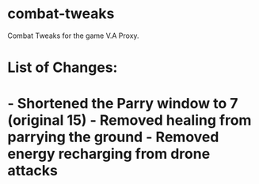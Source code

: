 # combat-tweaks
Combat Tweaks for the game V.A Proxy.

<H1>List of Changes:<H1>
- Shortened the Parry window to 7 (original 15)
- Removed healing from parrying the ground
- Removed energy recharging from drone attacks

